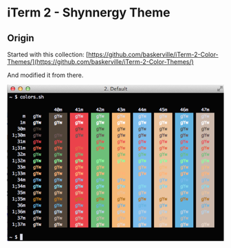 iTerm 2 - Shynnergy Theme
===

Origin
---
Started with this collection: [https://github.com/baskerville/iTerm-2-Color-Themes/](https://github.com/baskerville/iTerm-2-Color-Themes/)

And modified it from there.

![image](https://github.com/THEY/iterm2-shynnergy/blob/master/screenshot.png?raw=true)